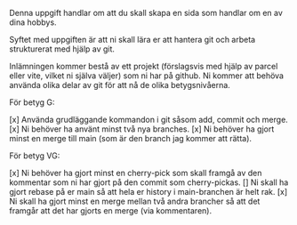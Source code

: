 Denna uppgift handlar om att du skall skapa en sida som handlar om en av dina hobbys. 

Syftet med uppgiften är att ni skall lära er att hantera git och arbeta strukturerat med hjälp av git. 

Inlämningen kommer bestå av ett projekt (förslagsvis med hjälp av parcel eller vite, vilket ni själva väljer) som ni har på github. Ni kommer att behöva använda olika delar av git för att nå de olika betygsnivåerna. 

För betyg G:

[x] Använda grudläggande kommandon i git såsom add, commit och merge. 
[x]  Ni behöver ha använt minst två nya branches. 
[x]  Ni behöver ha gjort minst en merge till main (som är den branch jag kommer att rätta). 

För betyg VG:

[x]  Ni behöver ha gjort minst en cherry-pick som skall framgå av den kommentar som ni har gjort på den commit som cherry-pickas. 
[]  Ni skall ha gjort rebase på er main så att hela er history i main-branchen är helt rak. 
[x]  Ni skall ha gjort minst en merge mellan två andra brancher så att det framgår att det har gjorts en merge (via kommentaren).